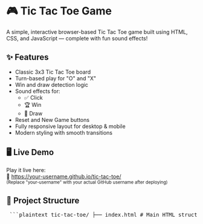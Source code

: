# 🎮 Tic Tac Toe Game

A simple, interactive browser-based Tic Tac Toe game built using HTML, CSS, and JavaScript — complete with fun sound effects!

## ✨ Features

- Classic 3x3 Tic Tac Toe board
- Turn-based play for "O" and "X"
- Win and draw detection logic
- Sound effects for:
  - ✅ Click
  - 🏆 Win
  - 🤝 Draw
- Reset and New Game buttons
- Fully responsive layout for desktop & mobile
- Modern styling with smooth transitions

## 🖥️ Live Demo

Play it live here:  
🔗 https://your-username.github.io/tic-tac-toe/  
<sub>(Replace "your-username" with your actual GitHub username after deploying)</sub>

## 📁 Project Structure
<pre> ```plaintext tic-tac-toe/ ├── index.html # Main HTML structure ├── style.css # Styling and layout ├── app.js # Game logic and interactivity └── sounds/ # Sound effect files ├── click.mp3 ├── win.mp3 └── draw.mp3 ``` </pre>
